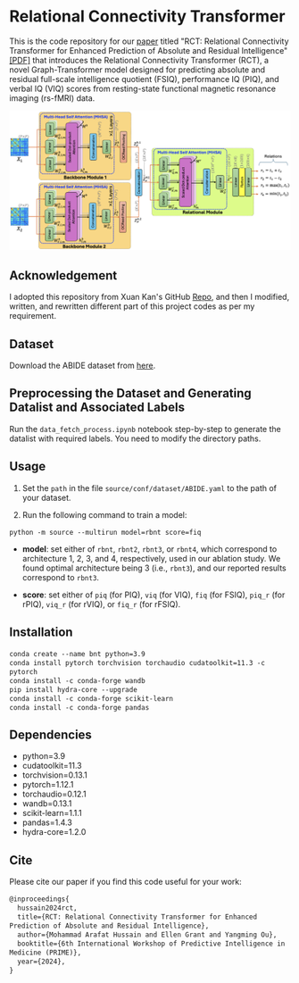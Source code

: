 # Relational Connectivity Transformer

This is the code repository for our [paper](#cite) titled "RCT: Relational Connectivity Transformer for Enhanced Prediction of Absolute and Residual Intelligence" [[PDF]](https://github.com/marafathussain/marafathussain.github.io/blob/source/assets/pdf/prime2024.pdf) that introduces the Relational Connectivity Transformer (RCT), a novel Graph-Transformer model designed for predicting absolute and residual full-scale intelligence quotient (FSIQ), performance IQ (PIQ), and verbal IQ (VIQ) scores from resting-state functional magnetic resonance imaging (rs-fMRI) data.

![Relational Connectivity Transformer](figure/Fig1.png)

## Acknowledgement

I adopted this repository from Xuan Kan's GitHub [Repo](https://github.com/Wayfear/BrainNetworkTransformer), and then I modified, written, and rewritten different part of this project codes as per my requirement.

## Dataset

Download the ABIDE dataset from [here](https://drive.google.com/file/d/14UGsikYH_SQ-d_GvY2Um2oEHw3WNxDY3/view?usp=sharing).

## Preprocessing the Dataset and Generating Datalist and Associated Labels

Run the  ```data_fetch_process.ipynb``` notebook step-by-step to generate the datalist with required labels. You need to modify the directory paths.

## Usage

1. Set the ```path``` in the file ```source/conf/dataset/ABIDE.yaml``` to the path of your dataset.

2. Run the following command to train a model:

```
python -m source --multirun model=rbnt score=fiq
```

- **model**: set either of ```rbnt```, ```rbnt2```, ```rbnt3```, or ```rbnt4```, which correspond to architecture 1, 2, 3, and 4, respectively, used in our ablation study. We found optimal architecture being 3 (i.e., ```rbnt3```), and our reported results correspond to ```rbnt3```.

- **score**: set either of ```piq``` (for PIQ), ```viq``` (for VIQ), ```fiq``` (for FSIQ), ```piq_r``` (for rPIQ), ```viq_r``` (for rVIQ), or ```fiq_r``` (for rFSIQ). 


## Installation

```
conda create --name bnt python=3.9
conda install pytorch torchvision torchaudio cudatoolkit=11.3 -c pytorch
conda install -c conda-forge wandb
pip install hydra-core --upgrade
conda install -c conda-forge scikit-learn
conda install -c conda-forge pandas
```

## Dependencies

  - python=3.9
  - cudatoolkit=11.3
  - torchvision=0.13.1
  - pytorch=1.12.1
  - torchaudio=0.12.1
  - wandb=0.13.1
  - scikit-learn=1.1.1
  - pandas=1.4.3
  - hydra-core=1.2.0


<a name="cite"></a>

## Cite

Please cite our paper if you find this code useful for your work:
```
@inproceedings{
  hussain2024rct,
  title={RCT: Relational Connectivity Transformer for Enhanced Prediction of Absolute and Residual Intelligence},
  author={Mohammad Arafat Hussain and Ellen Grant and Yangming Ou},
  booktitle={6th International Workshop of Predictive Intelligence in Medicine (PRIME)},
  year={2024},
}
```
